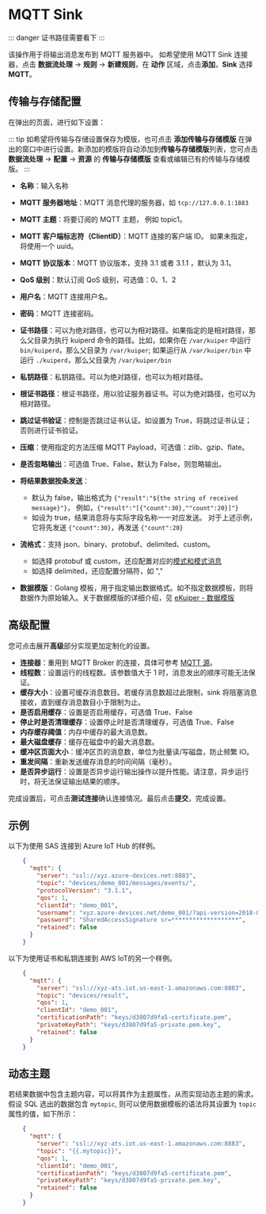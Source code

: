 # MQTT Sink

::: danger
证书路径需要看下
:::

该操作用于将输出消息发布到 MQTT 服务器中。
如希望使用 MQTT Sink 连接器，点击 **数据流处理** -> **规则** -> **新建规则**，在 **动作** 区域，点击**添加**，**Sink** 选择 **MQTT**。

## 传输与存储配置

在弹出的页面，进行如下设置：

::: tip
如希望将传输与存储设置保存为模版，也可点击 **添加传输与存储模版** 在弹出的窗口中进行设置。新添加的模版将自动添加到**传输与存储模版**列表，您可点击 **数据流处理** -> **配置** -> **资源** 的 **传输与存储模版** 查看或编辑已有的传输与存储模版。
:::

- **名称**：输入名称
- **MQTT 服务器地址**：MQTT 消息代理的服务器，如 `tcp://127.0.0.1:1883`
- **MQTT 主题**：将要订阅的 MQTT 主题， 例如 topic1。
- **MQTT 客户端标志符（ClientID）**：MQTT 连接的客户端 ID。 如果未指定，将使用一个 uuid。
- **MQTT 协议版本**：MQTT 协议版本，支持 3.1 或者 3.1.1 ，默认为 3.1。
- **QoS 级别**：默认订阅 QoS 级别，可选值：0、1、2  
- **用户名**：MQTT 连接用户名。
- **密码**：MQTT 连接密码。
- **证书路径**：可以为绝对路径，也可以为相对路径。如果指定的是相对路径，那么父目录为执行 kuiperd 命令的路径。比如，如果你在 `/var/kuiper` 中运行 `bin/kuiperd`，那么父目录为 `/var/kuiper`; 如果运行从 `/var/kuiper/bin` 中运行 `./kuiperd`，那么父目录为 `/var/kuiper/bin`
- **私钥路径**：私钥路径。可以为绝对路径，也可以为相对路径。
- **根证书路径**：根证书路径，用以验证服务器证书。可以为绝对路径，也可以为相对路径。
- **跳过证书验证**：控制是否跳过证书认证。如设置为 True，将跳过证书认证；否则进行证书验证。
- **压缩**：使用指定的方法压缩 MQTT Payload，可选值：zlib、gzip、flate。
- **是否忽略输出**：可选值 True、False，默认为 False，则忽略输出。
- **将结果数据按条发送**：
  
  - 默认为 false，输出格式为 `{"result":"${the string of received message}"}`， 例如，`{"result":"[{"count":30},""count":20}]"}`
  - 如设为 true，结果消息将与实际字段名称一一对应发送。 对于上述示例，它将先发送 `{"count":30}`，再发送 `{"count":20}`
  
- **流格式**：支持 json、binary、protobuf、delimited、custom。
  - 如选择 protobuf 或 custom，还应配置对应的[模式和模式消息](../config.md)
  - 如选择 delimited，还应配置分隔符，如 ","

- **数据模版**：Golang 模板，用于指定输出数据格式。如不指定数据模板，则将数据作为原始输入。关于数据模版的详细介绍，见 [eKuiper - 数据模版](https://ekuiper.org/docs/zh/latest/guide/sinks/data_template.html)

## 高级配置

您可点击展开**高级**部分实现更加定制化的设置。

- **连接器**：重用到 MQTT Broker 的连接，具体可参考 [MQTT 源](../mqtt.md)。
- **线程数**：设置运行的线程数。该参数值大于 1 时，消息发出的顺序可能无法保证。
- **缓存大小**：设置可缓存消息数目。若缓存消息数超过此限制，sink 将阻塞消息接收，直到缓存消息数目小于限制为止。
- **是否启用缓存**：设置是否启用缓存，可选值 True、False
- **停止时是否清理缓存**：设置停止时是否清理缓存，可选值 True、False
- **内存缓存阈值**：内存中缓存的最大消息数。
- **最大磁盘缓存**：缓存在磁盘中的最大消息数。
- **缓冲区页面大小**：缓冲区页的消息数，单位为批量读/写磁盘，防止频繁 IO。
- **重发间隔**：重新发送缓存消息的时间间隔（毫秒）。
- **是否异步运行**：设置是否异步运行输出操作以提升性能。请注意，异步运行时，将无法保证输出结果的顺序。

完成设置后，可点击**测试连接**确认连接情况。最后点击**提交**，完成设置。


## 示例

以下为使用 SAS 连接到 Azure IoT Hub 的样例。

```json
    {
      "mqtt": {
        "server": "ssl://xyz.azure-devices.net:8883",
        "topic": "devices/demo_001/messages/events/",
        "protocolVersion": "3.1.1",
        "qos": 1,
        "clientId": "demo_001",
        "username": "xyz.azure-devices.net/demo_001/?api-version=2018-06-30",
        "password": "SharedAccessSignature sr=*******************",
        "retained": false
      }
    }
```

以下为使用证书和私钥连接到 AWS IoT的另一个样例。

```json
    {
      "mqtt": {
        "server": "ssl://xyz-ats.iot.us-east-1.amazonaws.com:8883",
        "topic": "devices/result",
        "qos": 1,
        "clientId": "demo_001",
        "certificationPath": "keys/d3807d9fa5-certificate.pem",
        "privateKeyPath": "keys/d3807d9fa5-private.pem.key",
        "retained": false
      }
    }
```

## 动态主题

若结果数据中包含主题内容，可以将其作为主题属性，从而实现动态主题的需求。假设 SQL 选出的数据包含 `mytopic`, 则可以使用数据模板的语法将其设置为 `topic` 属性的值，如下所示：

```json
    {
      "mqtt": {
        "server": "ssl://xyz-ats.iot.us-east-1.amazonaws.com:8883",
        "topic": "{{.mytopic}}",
        "qos": 1,
        "clientId": "demo_001",
        "certificationPath": "keys/d3807d9fa5-certificate.pem",
        "privateKeyPath": "keys/d3807d9fa5-private.pem.key",
        "retained": false
      }
    }
```
